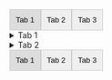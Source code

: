 <div style="display: flex;">
  <button style="padding: 10px; border: 1px solid #ccc; cursor: pointer; background-color: #ddd;">Tab 1</button>
  <button style="padding: 10px; border: 1px solid #ccc; cursor: pointer;">Tab 2</button>
  <button style="padding: 10px; border: 1px solid #ccc; cursor: pointer;">Tab 3</button>

  <div style="display: none;">Content for Tab 1</div>
  <div style="display: none;">Content for Tab 2</div>
  <div style="display: none;">Content for Tab 3</div>
</div>


<details>
<summary>Tab 1</summary>
<div>
**Content for Tab 1**
</div>
</details>

<details>
<summary>Tab 2</summary>
<div>
**Content for Tab 2**
</div>
</details>



<div class="tabs">
  <button class="tab-button active">Tab 1</button>
  <button class="tab-button">Tab 2</button>
  <button class="tab-button">Tab 3</button>

  <div   
 class="tab-content">
    <div class="tab-pane active">Content for Tab 1</div>
    <div class="tab-pane">Content for Tab 2</div>
    <div class="tab-pane">Content for Tab 3</div>
  </div>
</div>

<style>
  .tabs {
    display: flex;
  }

  .tab-button {
    padding: 10px;
    border: 1px solid #ccc;
    cursor: pointer;
  }

  .tab-button.active {
    background-color: #ddd;
  }

  .tab-content {
    display: none;
  }

  .tab-pane.active {
    display: block;
  }
</style>
